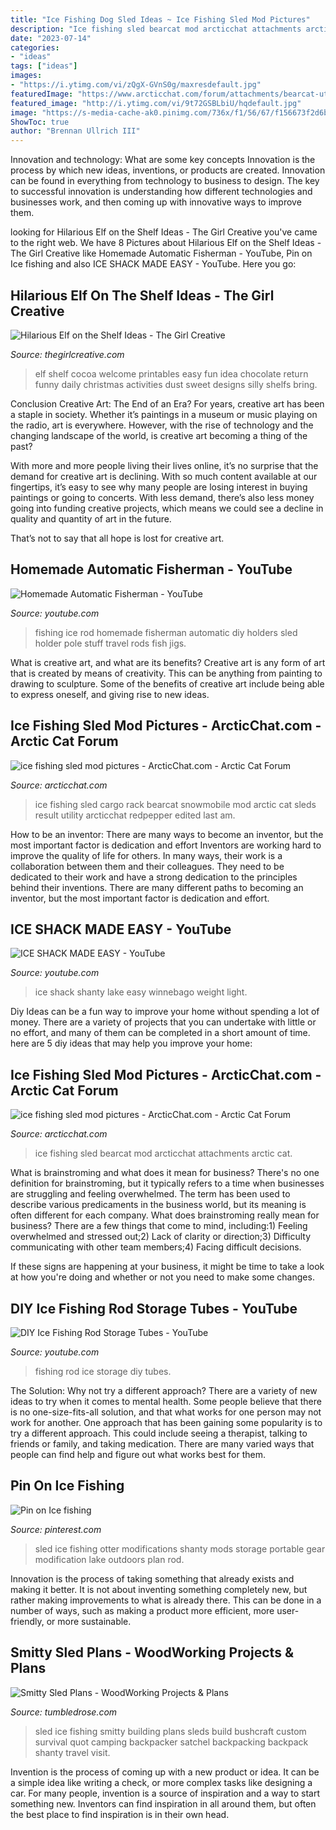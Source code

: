 ```yaml
---
title: "Ice Fishing Dog Sled Ideas ~ Ice Fishing Sled Mod Pictures"
description: "Ice fishing sled bearcat mod arcticchat attachments arctic cat"
date: "2023-07-14"
categories:
- "ideas"
tags: ["ideas"]
images:
- "https://i.ytimg.com/vi/zQgX-GVnS0g/maxresdefault.jpg"
featuredImage: "https://www.arcticchat.com/forum/attachments/bearcat-utility/201754d1299258283-ice-fishing-sled-mod-pictures-rack0ct-1-2010-081.jpg"
featured_image: "http://i.ytimg.com/vi/9t72GSBLbiU/hqdefault.jpg"
image: "https://s-media-cache-ak0.pinimg.com/736x/f1/56/67/f156673f2d6b56506ddfef3a494de503.jpg"
ShowToc: true
author: "Brennan Ullrich III"
---
```



Innovation and technology: What are some key concepts
Innovation is the process by which new ideas, inventions, or products are created. Innovation can be found in everything from technology to business to design. The key to successful innovation is understanding how different technologies and businesses work, and then coming up with innovative ways to improve them.

	

		
looking for Hilarious Elf on the Shelf Ideas - The Girl Creative you've came to the right web. We have 8 Pictures about Hilarious Elf on the Shelf Ideas - The Girl Creative like Homemade Automatic Fisherman - YouTube, Pin on Ice fishing and also ICE SHACK MADE EASY - YouTube. Here you go:
		
    
## Hilarious Elf On The Shelf Ideas - The Girl Creative

<img loading=lazy src="http://www.thegirlcreative.com/wp-content/uploads/2015/11/elf-hot-cocoa.jpg" onerror="this.onerror=null;this.src='https://tse3.mm.bing.net/th?id=OIP.0i0SQbauVbEVBL5zQrIJEQHaLH&amp;pid=15.1';" alt="Hilarious Elf on the Shelf Ideas - The Girl Creative">

_Source: thegirlcreative.com_

>elf shelf cocoa welcome printables easy fun idea chocolate return funny daily christmas activities dust sweet designs silly shelfs bring. 

	

Conclusion
Creative Art: The End of an Era?
For years, creative art has been a staple in society. Whether it’s paintings in a museum or music playing on the radio, art is everywhere. However, with the rise of technology and the changing landscape of the world, is creative art becoming a thing of the past?

With more and more people living their lives online, it’s no surprise that the demand for creative art is declining. With so much content available at our fingertips, it’s easy to see why many people are losing interest in buying paintings or going to concerts. With less demand, there’s also less money going into funding creative projects, which means we could see a decline in quality and quantity of art in the future.

That’s not to say that all hope is lost for creative art.

    
## Homemade Automatic Fisherman - YouTube

<img loading=lazy src="https://i.ytimg.com/vi/zQgX-GVnS0g/maxresdefault.jpg" onerror="this.onerror=null;this.src='https://tse3.mm.bing.net/th?id=OIP.cpeNL7nx6sQQAqMJu1RB9wHaEK&amp;pid=15.1';" alt="Homemade Automatic Fisherman - YouTube">

_Source: youtube.com_

>fishing ice rod homemade fisherman automatic diy holders sled holder pole stuff travel rods fish jigs. 

	

What is creative art, and what are its benefits?
Creative art is any form of art that is created by means of creativity. This can be anything from painting to drawing to sculpture. Some of the benefits of creative art include being able to express oneself, and giving rise to new ideas.

    
## Ice Fishing Sled Mod Pictures - ArcticChat.com - Arctic Cat Forum

<img loading=lazy src="https://www.arcticchat.com/forum/attachments/bearcat-utility/201754d1299258283-ice-fishing-sled-mod-pictures-rack0ct-1-2010-081.jpg" onerror="this.onerror=null;this.src='https://tse1.mm.bing.net/th?id=OIP.FsYO5DdZ5KwzV7EpgqoG6AHaFj&amp;pid=15.1';" alt="ice fishing sled mod pictures - ArcticChat.com - Arctic Cat Forum">

_Source: arcticchat.com_

>ice fishing sled cargo rack bearcat snowmobile mod arctic cat sleds result utility arcticchat redpepper edited last am. 

	

How to be an inventor: There are many ways to become an inventor, but the most important factor is dedication and effort
Inventors are working hard to improve the quality of life for others. In many ways, their work is a collaboration between them and their colleagues. They need to be dedicated to their work and have a strong dedication to the principles behind their inventions. There are many different paths to becoming an inventor, but the most important factor is dedication and effort.

    
## ICE SHACK MADE EASY - YouTube

<img loading=lazy src="http://i.ytimg.com/vi/9t72GSBLbiU/hqdefault.jpg" onerror="this.onerror=null;this.src='https://tse1.mm.bing.net/th?id=OIP.wsmBAVS0P7GKimU4IB9olwHaFj&amp;pid=15.1';" alt="ICE SHACK MADE EASY - YouTube">

_Source: youtube.com_

>ice shack shanty lake easy winnebago weight light. 

	

Diy Ideas can be a fun way to improve your home without spending a lot of money. There are a variety of projects that you can undertake with little or no effort, and many of them can be completed in a short amount of time. here are 5 diy ideas that may help you improve your home: 

    
## Ice Fishing Sled Mod Pictures - ArcticChat.com - Arctic Cat Forum

<img loading=lazy src="https://www.arcticchat.com/forum/attachments/bearcat-utility/201752d1299258079-ice-fishing-sled-mod-pictures-rack0ct-1-2010-090.jpg" onerror="this.onerror=null;this.src='https://tse4.mm.bing.net/th?id=OIP.d9157saD-cKvtzcqFpkl1QHaFj&amp;pid=15.1';" alt="ice fishing sled mod pictures - ArcticChat.com - Arctic Cat Forum">

_Source: arcticchat.com_

>ice fishing sled bearcat mod arcticchat attachments arctic cat. 

	

What is brainstroming and what does it mean for business?
There's no one definition for brainstroming, but it typically refers to a time when businesses are struggling and feeling overwhelmed. The term has been used to describe various predicaments in the business world, but its meaning is often different for each company. 
What does brainstroming really mean for business? There are a few things that come to mind, including:1) Feeling overwhelmed and stressed out;2) Lack of clarity or direction;3) Difficulty communicating with other team members;4) Facing difficult decisions. 

If these signs are happening at your business, it might be time to take a look at how you're doing and whether or not you need to make some changes.

    
## DIY Ice Fishing Rod Storage Tubes - YouTube

<img loading=lazy src="https://i.ytimg.com/vi/K9AoCaxaBeo/maxresdefault.jpg" onerror="this.onerror=null;this.src='https://tse1.mm.bing.net/th?id=OIP.oEP6ZQ-r-6eRC4dRtRKZsgHaEK&amp;pid=15.1';" alt="DIY Ice Fishing Rod Storage Tubes - YouTube">

_Source: youtube.com_

>fishing rod ice storage diy tubes. 

	

The Solution: Why not try a different approach?
There are a variety of new ideas to try when it comes to mental health. Some people believe that there is no one-size-fits-all solution, and that what works for one person may not work for another. One approach that has been gaining some popularity is to try a different approach. This could include seeing a therapist, talking to friends or family, and taking medication. There are many varied ways that people can find help and figure out what works best for them.

    
## Pin On Ice Fishing

<img loading=lazy src="https://i.pinimg.com/originals/c6/f6/da/c6f6dafcc0c8e7740601a3bb9d3c58a5.jpg" onerror="this.onerror=null;this.src='https://tse3.mm.bing.net/th?id=OIP.xW6Y9n2A1SH-7kMX9HWwjQHaFj&amp;pid=15.1';" alt="Pin on Ice fishing">

_Source: pinterest.com_

>sled ice fishing otter modifications shanty mods storage portable gear modification lake outdoors plan rod. 

	

Innovation is the process of taking something that already exists and making it better. It is not about inventing something completely new, but rather making improvements to what is already there. This can be done in a number of ways, such as making a product more efficient, more user-friendly, or more sustainable.

    
## Smitty Sled Plans - WoodWorking Projects &amp; Plans

<img loading=lazy src="https://s-media-cache-ak0.pinimg.com/736x/f1/56/67/f156673f2d6b56506ddfef3a494de503.jpg" onerror="this.onerror=null;this.src='https://tse4.mm.bing.net/th?id=OIP.Iyyg2MyMyM12Tz4ai0vzSgHaFj&amp;pid=15.1';" alt="Smitty Sled Plans - WoodWorking Projects &amp; Plans">

_Source: tumbledrose.com_

>sled ice fishing smitty building plans sleds build bushcraft custom survival quot camping backpacker satchel backpacking backpack shanty travel visit. 

	

Invention is the process of coming up with a new product or idea. It can be a simple idea like writing a check, or more complex tasks like designing a car. For many people, invention is a source of inspiration and a way to start something new. Inventors can find inspiration in all around them, but often the best place to find inspiration is in their own head.

